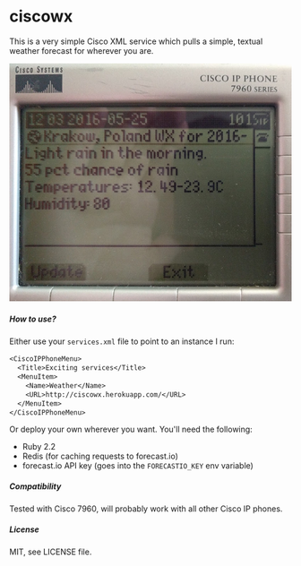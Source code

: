 
# ciscowx

This is a very simple Cisco XML service which pulls a simple, textual weather forecast for wherever you are.

![screenshot](media/screenshot.jpg)

##### How to use?

Either use your `services.xml` file to point to an instance I run:

```
<CiscoIPPhoneMenu>
  <Title>Exciting services</Title>
  <MenuItem>
    <Name>Weather</Name>
    <URL>http://ciscowx.herokuapp.com/</URL>
  </MenuItem>
</CiscoIPPhoneMenu>
```
Or deploy your own wherever you want. You'll need the following:

* Ruby 2.2
* Redis (for caching requests to forecast.io)
* forecast.io API key (goes into the `FORECASTIO_KEY` env variable)

##### Compatibility

Tested with Cisco 7960, will probably work with all other Cisco IP phones.

##### License

MIT, see LICENSE file.


